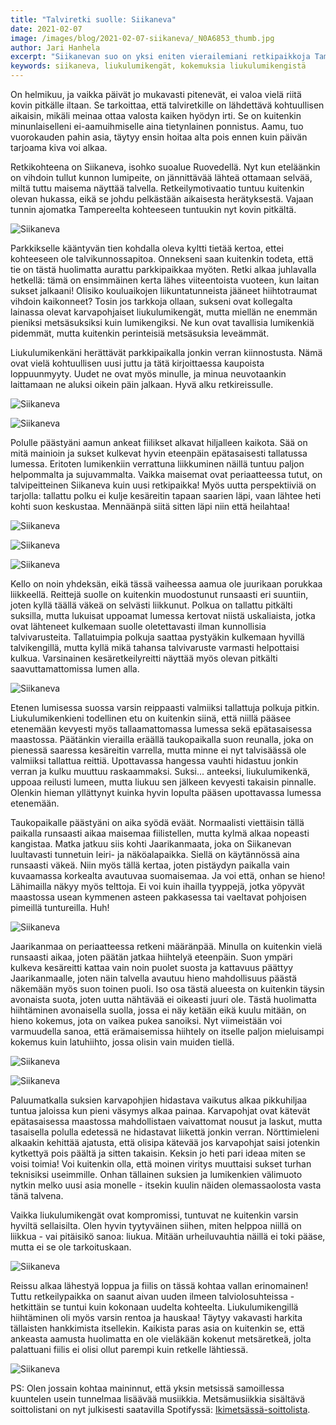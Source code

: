 ```yaml
---
title: "Talviretki suolle: Siikaneva"
date: 2021-02-07
image: /images/blog/2021-02-07-siikaneva/_N0A6853_thumb.jpg
author: Jari Hanhela
excerpt: "Siikanevan suo on yksi eniten vierailemiani retkipaikkoja Tampereen seudulla, mutta runsaista visiiteistä huolimatta olen käynyt siellä ainoastaan sulan maan aikaan. Nyt kun eteläänkin on vihdoin tullut kunnon lumipeite, on jännittävää lähteä ottamaan selvää, miltä tuttu maisema näyttää talvella. Koettavana on myös ensimmäistä kertaa niin kutsutut liukulumikengät."
keywords: siikaneva, liukulumikengät, kokemuksia liukulumikengistä
---
```


On helmikuu, ja vaikka päivät jo mukavasti pitenevät, ei valoa vielä riitä kovin pitkälle iltaan. Se tarkoittaa, että talviretkille on lähdettävä kohtuullisen aikaisin, mikäli meinaa ottaa valosta kaiken hyödyn irti. Se on kuitenkin minunlaiselleni ei-aamuihmiselle aina tietynlainen ponnistus. Aamu, tuo vuorokauden pahin asia, täytyy ensin hoitaa alta pois ennen kuin päivän tarjoama kiva voi alkaa.

Retkikohteena on Siikaneva, isohko suoalue Ruovedellä. Nyt kun eteläänkin on vihdoin tullut kunnon lumipeite, on jännittävää lähteä ottamaan selvää, miltä tuttu maisema näyttää talvella. Retkeilymotivaatio tuntuu kuitenkin olevan hukassa, eikä se johdu pelkästään aikaisesta herätyksestä. Vajaan tunnin ajomatka Tampereelta kohteeseen tuntuukin nyt kovin pitkältä.

![Siikaneva](/images/blog/2021-02-07-siikaneva/_N0A7003_thumb.jpg)

Parkkikselle kääntyvän tien kohdalla oleva kyltti tietää kertoa, ettei kohteeseen ole talvikunnossapitoa. Onnekseni saan kuitenkin todeta, että tie on tästä huolimatta aurattu parkkipaikkaa myöten. Retki alkaa juhlavalla hetkellä: tämä on ensimmäinen kerta lähes viiteentoista vuoteen, kun laitan sukset jalkaani! Olisiko kouluaikojen liikuntatunneista jääneet hiihtotraumat vihdoin kaikonneet? Tosin jos tarkkoja ollaan, sukseni ovat kollegalta lainassa olevat karvapohjaiset liukulumikengät, mutta miellän ne enemmän pieniksi metsäsuksiksi kuin lumikengiksi. Ne kun ovat tavallisia lumikenkiä pidemmät, mutta kuitenkin perinteisiä metsäsuksia leveämmät.

Liukulumikenkäni herättävät parkkipaikalla jonkin verran kiinnostusta. Nämä ovat vielä kohtuullisen uusi juttu ja tätä kirjoittaessa kaupoista loppuunmyyty. Uudet ne ovat myös minulle, ja minua neuvotaankin laittamaan ne aluksi oikein päin jalkaan. Hyvä alku retkireissulle.

![Siikaneva](/images/blog/2021-02-07-siikaneva/_N0A6831_thumb.jpg "Alkupisteeltä lähtee runsaasti tallattuja polkuja eri suuntiin")

![Siikaneva](/images/blog/2021-02-07-siikaneva/_N0A6828_thumb.jpg)

Polulle päästyäni aamun ankeat fiilikset alkavat hiljalleen kaikota. Sää on mitä mainioin ja sukset kulkevat hyvin eteenpäin epätasaisesti tallatussa lumessa. Eritoten lumikenkiin verrattuna liikkuminen näillä tuntuu paljon helpommalta ja sujuvammalta. Vaikka maisemat ovat periaatteessa tutut, on talvipeitteinen Siikaneva kuin uusi retkipaikka! Myös uutta perspektiiviä on tarjolla: tallattu polku ei kulje kesäreitin tapaan saarien läpi, vaan lähtee heti kohti suon keskustaa. Mennäänpä siitä sitten läpi niin että heilahtaa!

![Siikaneva](/images/blog/2021-02-07-siikaneva/_N0A6841_thumb.jpg "Lyhyen hiihtelyn jälkeen iso suo avautuu koko komeudessaan")

![Siikaneva](/images/blog/2021-02-07-siikaneva/_N0A6886_thumb.jpg)

![Siikaneva](/images/blog/2021-02-07-siikaneva/_N0A6860_thumb.jpg "Suolla on runsaasti pieniä saaria")

Kello on noin yhdeksän, eikä tässä vaiheessa aamua ole juurikaan porukkaa liikkeellä. Reittejä suolle on kuitenkin muodostunut runsaasti eri suuntiin, joten kyllä täällä väkeä on selvästi liikkunut. Polkua on tallattu pitkälti suksilla, mutta lukuisat uppoamat lumessa kertovat niistä uskaliaista, jotka ovat lähteneet kulkemaan suolle oletettavasti ilman kunnollisia talvivarusteita. Tallatuimpia polkuja saattaa pystyäkin kulkemaan hyvillä talvikengillä, mutta kyllä mikä tahansa talvivaruste varmasti helpottaisi kulkua. Varsinainen kesäretkeilyreitti näyttää myös olevan pitkälti saavuttamattomissa lumen alla.

![Siikaneva](/images/blog/2021-02-07-siikaneva/_N0A6897_thumb.jpg)

Etenen lumisessa suossa varsin reippaasti valmiiksi tallattuja polkuja pitkin. Liukulumikenkieni todellinen etu on kuitenkin siinä, että niillä pääsee etenemään kevyesti myös tallaamattomassa lumessa sekä epätasaisessa maastossa. Päätänkin vierailla eräällä taukopaikalla suon reunalla, joka on pienessä saaressa kesäreitin varrella, mutta minne ei nyt talvisäässä ole valmiiksi tallattua reittiä. Upottavassa hangessa vauhti hidastuu jonkin verran ja kulku muuttuu raskaammaksi. Suksi... anteeksi, liukulumikenkä, uppoaa reilusti lumeen, mutta liukuu sen jälkeen kevyesti takaisin pinnalle. Olenkin hieman yllättynyt kuinka hyvin lopulta pääsen upottavassa lumessa etenemään.

Taukopaikalle päästyäni on aika syödä eväät. Normaalisti viettäisin tällä paikalla runsaasti aikaa maisemaa fiilistellen, mutta kylmä alkaa nopeasti kangistaa. Matka jatkuu siis kohti Jaarikanmaata, joka on Siikanevan luultavasti tunnetuin leiri- ja näköalapaikka. Siellä on käytännössä aina runsaasti väkeä. Niin myös tällä kertaa, joten pistäydyn paikalla vain kuvaamassa korkealta avautuvaa suomaisemaa. Ja voi että, onhan se hieno! Lähimailla näkyy myös telttoja. Ei voi kuin ihailla tyyppejä, jotka yöpyvät maastossa usean kymmenen asteen pakkasessa tai vaeltavat pohjoisen pimeillä tuntureilla. Huh! 

![Siikaneva](/images/blog/2021-02-07-siikaneva/_N0A6979_thumb.jpg "Näköala Jaarikanmaan laavulta")

Jaarikanmaa on periaatteessa retkeni määränpää. Minulla on kuitenkin vielä runsaasti aikaa, joten päätän jatkaa hiihtelyä eteenpäin. Suon ympäri kulkeva kesäreitti kattaa vain noin puolet suosta ja kattavuus päättyy Jaarikanmaalle, joten näin talvella avautuu hieno mahdollisuus päästä näkemään myös suon toinen puoli. Iso osa tästä alueesta on kuitenkin täysin avonaista suota, joten uutta nähtävää ei oikeasti juuri ole. Tästä huolimatta hiihtäminen avonaisella suolla, jossa ei näy ketään eikä kuulu mitään, on hieno kokemus, jota on vaikea pukea sanoiksi. Nyt viimeistään voi varmuudella sanoa, että erämaisemissa hiihtely on itselle paljon mieluisampi kokemus kuin latuhiihto, jossa olisin vain muiden tiellä.

![Siikaneva](/images/blog/2021-02-07-siikaneva/_N0A6941_thumb.jpg)

![Siikaneva](/images/blog/2021-02-07-siikaneva/_N0A6973_thumb.jpg)

Paluumatkalla suksien karvapohjien hidastava vaikutus alkaa pikkuhiljaa tuntua jaloissa kun pieni väsymys alkaa painaa. Karvapohjat ovat kätevät epätasaisessa maastossa mahdollistaen vaivattomat nousut ja laskut, mutta tasaisella polulla edetessä ne hidastavat liikettä jonkin verran. Nörttimieleni alkaakin kehittää ajatusta, että olisipa kätevää jos karvapohjat saisi jotenkin kytkettyä pois päältä ja sitten takaisin. Keksin jo heti pari ideaa miten se voisi toimia! Voi kuitenkin olla, että moinen viritys muuttaisi sukset turhan teknisiksi useimmille. Onhan tällainen suksien ja lumikenkien välimuoto nytkin melko uusi asia monelle - itsekin kuulin näiden olemassaolosta vasta tänä talvena.

Vaikka liukulumikengät ovat kompromissi, tuntuvat ne kuitenkin varsin hyviltä sellaisilta. Olen hyvin tyytyväinen siihen, miten helppoa niillä on liikkua - vai pitäisikö sanoa: liukua. Mitään urheiluvauhtia näillä ei toki pääse, mutta ei se ole tarkoituskaan.

![Siikaneva](/images/blog/2021-02-07-siikaneva/_N0A6940_thumb.jpg)

Reissu alkaa lähestyä loppua ja fiilis on tässä kohtaa vallan erinomainen! Tuttu retkeilypaikka on saanut aivan uuden ilmeen talviolosuhteissa - hetkittäin se tuntui kuin kokonaan uudelta kohteelta. Liukulumikengillä hiihtäminen oli myös varsin rentoa ja hauskaa! Täytyy vakavasti harkita tällaisten hankkimista itsellekin. Kaikista paras asia on kuitenkin se, että ankeasta aamusta huolimatta en ole vieläkään kokenut metsäretkeä, jolta palattuani fiilis ei olisi ollut parempi kuin retkelle lähtiessä.

![Siikaneva](/images/blog/2021-02-07-siikaneva/_N0A6997_thumb.jpg)

PS: Olen jossain kohtaa maininnut, että yksin metsissä samoillessa kuuntelen usein tunnelmaa lisäävää musiikkia. Metsämusiikkia sisältävä soittolistani on nyt julkisesti saatavilla Spotifyssä: [Ikimetsässä-soittolista](spotify:playlist:6JA0ROxahUN43wKB03NzRW).




